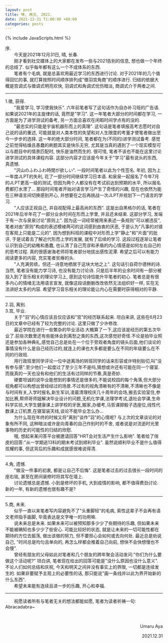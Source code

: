 ```yaml
---
layout: post
title: 嘿, 再见, 2021.
date: 2021-12-31 T1:00:00 +08:00
categories: posts
---
```


{% include JavaScripts.html %}

序.  
&emsp;&emsp;今天是2021年12月31日, 晴, 长春.  
&emsp;&emsp;刚才看到社交媒体上的大家都在发布一些与2021告别的信息, 想也做一个年终的总结了. 似乎每年都有这么一个不成体系的东西.  
&emsp;&emsp;笔者有个毛病, 就是总喜欢用最近学习的东西进行讨论. 对于2021年的几个值得回忆的事, 就打算按照时间顺序排列成"徵羽宫角商"的顺序进行. 归结的依据大概是宫调式与徵调式明亮欢快, 羽调式和角调式忧伤暗淡, 商调式介于两者之间.  
* * *  
1.徵, 获得.  
&emsp;&emsp;"我爱学习, 学习使我快乐". 六年前笔者写了这句话作为自办补习班的广告语. 如果说2021年的主旋律的话, 竟然是"学习". 这一年笔者大部分的时间都在学习, 一方面是为了进学测试的备考, 另一方面总喜欢在闲暇时间学点有的没的.  
&emsp;&emsp;"最忠实的只能是宇宙机器形而上的真理". 这句话是笔者填报高考志愿时对自己说的话的重述, 可能就是对人类本性的失望和对人生限度的考量才使笔者做出至今一步步的选择. 这一年的绝大部分时间, 笔者都在为(不同的)进学测试备考. 感觉之前觉得枯燥且愚蠢的刷题其实是快乐无穷, 尤其是当真的遇到了一个现实模型可以与题目中的情景匹配时, 快乐是油然而生的. 很可惜, 笔者不该也不能在这里讨论进学测试的具体课程内容. 这部分内容才应该是今年关于"学习"最有说头的东西, 真遗憾.  
&emsp;&emsp;"沢山のふわふわ時間が欲しい". 一段时间笔者以此为个性签名. 年初, 因为上一年度JLPT的失利, 花了一部分时间继续学习日本语. 和泉泉一起报名了今年7月的JLPT更高一级的测试, 但因为两个人都没有在考试前达到预期的水平, 所以报名费都打水漂了... 那段时间笔者开始对语言学习产生了奇怪的兴趣, 现在也依然为能在三种语言间切换感到开心, 并想要在之后再挑战一次JLPT并规划下一门语言的学习.  
&emsp;&emsp;"人应该正视自己, 并自视配得上最高尚的东西". 这是出自黑格尔的话, 笔者在2021年后半年花了一部分业余时间在形而上学里, 并且还未结束. 这部分学习, 发端于有一次与泉泉讨论"原则上". 因为这一词经常被用来表述一条规则"可以被违反", 笔者对由"原则"构成的表述模棱两可的这词感到由衷的厌恶, 于是认为"凡事的对错在客观上只能是二元的". 因为想到科班的课程中对形而上学"静止"和"片面"的批评, 于是试着去了解近代形而上学的发展, 就有了后续的学习. 这段过程逐渐让笔者认识到自己的幼稚和愚蠢, 也认清了自己荒谬和矛盾的内心情感是如何左右自己的的思考过程. 真的很感谢海老师将笔者部分地拔出感性泥潭. 希望之后可以有能力阅读更多的内容, 充实笔者贫瘠的头.  
&emsp;&emsp;"人充满劳绩，但还--诗意地栖居于这块大地之上". 这句话引自荷尔德林的诗. 当然, 笔者没有能力学习诗, 也没有能力讨论诗. 只是后半年的业余时间有一部分被投入到了音乐相关的理论学习上, 感到这句诗恰能升华笔者的初心. 笔者总是有很多内心的情绪无法用语言宣发, 就像这段话删删改改依然无法组织好一样, 实在无法讲好太多的内容. 希望学习音乐相关的理论能让内心在需要时获得相对的平静.  
* * *  
2.羽, 离别.  
3.宫, 毕业.  
&emsp;&emsp;关于"羽"的心情应该且仅应该和"宫"的经历联系起来. 坦白来讲, 这些在6月23日的文章中已经有了较为完整的讨论. 这里只做了少许修改.  
&emsp;&emsp;最近学院在进行一些繁杂的毕业活动.大概算了一下,这应该是经历的第五次毕业了.前些次数里还有些能体会到离愁之类的东西,这次感觉好奇怪.不论是拍毕业照还是参加各种典礼,感觉自己总是处在一个位于旁观者角度的镜头后面,他们谈论的事情没有什么是自己经历过的,就连上的课也大多都是要么在不同的年级要么在不同的行政班.  
&emsp;&emsp;用行政班里同学评论一位中途离场的转班同学的话来形容或许特别贴切,叫"没有参与感".至少他们一起度过了至少三年不是吗,猜想或许还有可能在同一个寝室.而我真的一天也没有和他们的生活有过同样的节奏,真是奇妙.  
&emsp;&emsp;硬要坦诚的说毕业能想到的事情还是很多的,不能说校园的每个角落,但大部分视角都可以构想出曾经经过的场景.不过有的视角清晰有的不清晰,不清晰也不像是与时间有关,入学时报名,新生军训,凌晨清理校庆几十周年的会场,搬去实验室住,参加比赛,帮师哥师姐解决毕业设计的问题,无机化学课,法理学考试,退社会学课,生命科学实验,大学生健康课上讲学校的牙医,搬家,办缓考,马哲课掷骰子选座位,线性代数课上订机票,在寝室装天线,谈论不能毕业怎么办...  
&emsp;&emsp;为什么现在年终的时候又将"离别"谈作"羽"的心情呢? 与上次的文章谈论的对象有所不同, 这种暗淡或许是向青春的自己作别时的不舍, 或者说是对流逝时光里事物的历史的可能性的归结的欣慰.  
&emsp;&emsp;哦, 想起来某问答平台被邀请回答"HRT会对生活产生什么影响". 笔者给了俏皮的回答:"从一学期逃13科的期末考试到顺利毕业". 虽然说顺利毕业不是什么值得炫耀的事, 但这背后的乐趣和成就感很难说得清.  
* * *  
4.角, 遗憾.  
&emsp;&emsp;"做没一件事的初衷, 都是让自己不后悔". 这是笔者过去的过去很长一段时间的座右铭, 甚至在房间装修时将其写在墙上.  
&emsp;&emsp;讨论遗憾总是遗憾. 小到是修坏的手机, 大到疫情的影响, 都不值得费劲讨论. 新的一年, 有新的遗憾也很有趣不是?  
* * *  
5.商, 未来.  
&emsp;&emsp;似乎一直以来笔者写内容避免不了"头重脚轻"的毛病, 索性这辈子不会再有语文老师指手画脚, 毕竟表达是文字唯一的功用嘛.  
&emsp;&emsp;说未来总是未来. 如果未来可以被预知那多少少了些期待的乐趣, 但如果未来不能被确知也多少少了些安心. 可能比较好的状态, 就是让未来的一切可能性都在期待的方位去振荡, 做出该做的努力, 但不要担心会如何或去向何处. 最近总是劝说自己, "时间总是均匀且单向的, 再怎么样都会推着自己向前, 想快不会快想慢也不会慢".  
&emsp;&emsp;曾经有朋友的父母如此对笔者和几个朋友的跨年聚会活动发问:"你们为什么要做这个活动呢?" 坦白讲, 笔者现在给出的回答可能是"没什么原因也没什么意义". 不论人们如何总结和庆祝, 今天和明天之间并没有事实上的界限, 一切都是连续发生的. 如果非要赋予主观上的必要性的话, 那只能说"画一条线并以此为界开始新的什么东西".  
&emsp;&emsp;希望未来能有连续且进一步的乐趣, 开心和幸福.  
* * *  
&emsp;&emsp;祝愿读者所有与笔者无关的想法都能如愿, 笔者为读者祈祷一句: Abracadabra~  

&emsp;&emsp;  
<p align="right">Umaru Aya</p>
<p align="right">2021.12.31</p>
